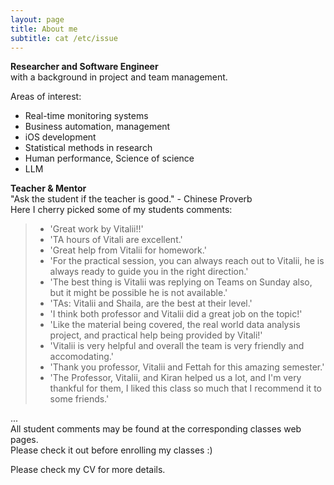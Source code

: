 ```yaml
---
layout: page
title: About me
subtitle: cat /etc/issue
---
```


**Researcher and Software Engineer**  
with a background in project and team management.  

Areas of interest: 
- Real-time monitoring systems
- Business automation, management
- iOS development
- Statistical methods in research
- Human performance, Science of science
- LLM  


**Teacher & Mentor**  
"Ask the student if the teacher is good." - Chinese Proverb  
Here I cherry picked some of my students comments:  
>- 'Great work by Vitalii!!'  
>- 'TA hours of Vitali are excellent.'  
>- 'Great help from Vitalii for homework.'  
>- 'For the practical session, you can always reach out to Vitalii, he is always ready to guide you in the right direction.'  
>- 'The best thing is Vitalii was replying on Teams on Sunday also, but it might be possible he is not available.'  
>- 'TAs:  Vitalii and Shaila, are the best at their level.'  
>- 'I think both professor and Vitalii did a great job on the topic!'  
>- 'Like the material being covered, the real world data analysis project, and practical help being provided by Vitali!'  
>- 'Vitalii is very helpful and overall the team is very friendly and accomodating.'  
>- 'Thank you professor, Vitalii and Fettah for this amazing semester.'  
>- 'The Professor, Vitalii, and Kiran helped us a lot, and I'm very thankful for them, I liked this class so much that I recommend it to some friends.'

...  
All student comments may be found at the corresponding classes web pages.  
Please check it out before enrolling my classes :)  

Please check my CV for more details.
<object data="{{ site.url }}{{ site.baseurl }}/docs/VZ_CV.pdf" width="1000" height="1000" type="application/pdf"></object>
